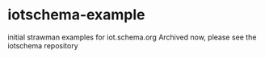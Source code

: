 # iotschema-example
initial strawman examples for iot.schema.org
Archived now, please see the iotschema repository
